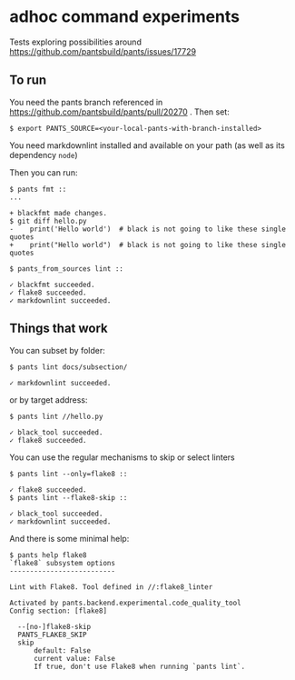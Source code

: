 # adhoc command experiments

Tests exploring possibilities around https://github.com/pantsbuild/pants/issues/17729


## To run

You need the pants branch referenced in https://github.com/pantsbuild/pants/pull/20270 . Then set:
```shell
$ export PANTS_SOURCE=<your-local-pants-with-branch-installed>
```

You need markdownlint installed and available on your path (as well as its dependency `node`)

Then you can run:
```shell
$ pants fmt ::
...

+ blackfmt made changes.
$ git diff hello.py
-    print('Hello world')  # black is not going to like these single quotes
+    print("Hello world")  # black is not going to like these single quotes

$ pants_from_sources lint ::

✓ blackfmt succeeded.
✓ flake8 succeeded.
✓ markdownlint succeeded.
```

## Things that work

You can subset by folder:
```shell
$ pants lint docs/subsection/

✓ markdownlint succeeded.
```

or by target address:
```shell
$ pants lint //hello.py

✓ black_tool succeeded.
✓ flake8 succeeded.
```

You can use the regular mechanisms to skip or select linters
```shell
$ pants lint --only=flake8 ::

✓ flake8 succeeded.
$ pants lint --flake8-skip ::

✓ black_tool succeeded.
✓ markdownlint succeeded.
```

And there is some minimal help:
```shell
$ pants help flake8
`flake8` subsystem options
--------------------------

Lint with Flake8. Tool defined in //:flake8_linter
 
Activated by pants.backend.experimental.code_quality_tool
Config section: [flake8]
 
  --[no-]flake8-skip
  PANTS_FLAKE8_SKIP
  skip
      default: False
      current value: False
      If true, don't use Flake8 when running `pants lint`.
```
